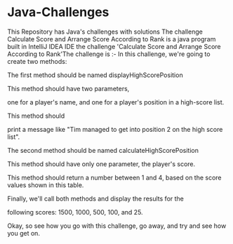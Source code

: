 # Java-Challenges
This Repository has Java's challenges with solutions 
The challenge Calculate Score and Arrange Score According to Rank is a java program built in IntelliJ IDEA IDE
the challenge 'Calculate Score and Arrange Score According to Rank'The challenge is :-
In this challenge, we're going to create two methods:

The first method should be named displayHighScorePosition  

This method should have two parameters, 

one for a player's name, and one for a player's  position in a high-score list.  

This method should 

print a message like "Tim managed to get  into position 2 on the high score list". 

The second method should be  named calculateHighScorePosition 

This method should have only one  parameter, the player's score.  

This method should return a number between 1 and  4, based on the score values shown in this table. 

Finally, we'll call both methods  and display the results for the  

following scores: 1500, 1000, 500, 100, and 25. 

Okay, so see how you go with this challenge,  go away, and try and see how you get on. 
